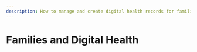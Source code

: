```yaml
---
description: How to manage and create digital health records for families.
---
```


# Families and Digital Health

## 



